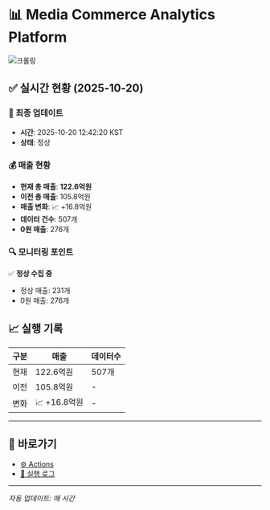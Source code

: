 # 📊 Media Commerce Analytics Platform

![크롤링](https://img.shields.io/badge/크롤링-정상-green)

## ✅ 실시간 현황 (2025-10-20)

### 📍 최종 업데이트
- **시간**: 2025-10-20 12:42:20 KST
- **상태**: 정상

### 💰 매출 현황
- **현재 총 매출**: **122.6억원**
- **이전 총 매출**: 105.8억원
- **매출 변화**: 📈 +16.8억원
- **데이터 건수**: 507개
- **0원 매출**: 276개

### 🔍 모니터링 포인트

✅ **정상 수집 중**
- 정상 매출: 231개
- 0원 매출: 276개


## 📈 실행 기록

| 구분 | 매출 | 데이터수 |
|------|------|----------|
| 현재 | 122.6억원 | 507개 |
| 이전 | 105.8억원 | - |
| 변화 | 📈 +16.8억원 | - |

---

## 🔗 바로가기

- [⚙️ Actions](../../actions)
- [📝 실행 로그](../../actions/workflows/daily_scraping.yml)

---

*자동 업데이트: 매 시간*
